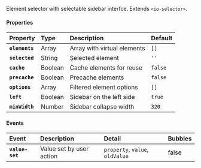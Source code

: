 Element selector with selectable sidebar interfce. Extends `<io-selector>`.

<io-element-demo element="io-selector-sidebar" properties='{"elements": [["div", {"name": "first"}, "First content"], ["div", {"name": "second"}, "Second content"]], "selected": "first", "cache": false, "precache": false, "options": [{"label": "elements", "options": ["first", "second"]}], "left": true, "minWidth": 320}'></io-element-demo>

#### Properties ####

| Property | Type | Description | Default |
|:---------|:-----|:------------|:--------|
| **`elements`** | Array    | Array with virtual elements | `[]`    |
| **`selected`** | String   | Selected element            | `''`    |
| **`cache`**    | Boolean  | Cache elements for reuse    | `false` |
| **`precache`** | Boolean  | Precache elements           | `false` |
| **`options`**  | Array    | Filtered element options    | `[]`    |
| **`left`**     | Boolean  | Sidebar on the left side    | `true`  |
| **`minWidth`** | Number   | Sidebar collapse width      | `320`   |

#### Events ####

| Event | Description | Detail | Bubbles |
|:------|:------------|:-------|:--------|
| **`value-set`** | Value set by user action | `property`, `value`, `oldValue` | false |
